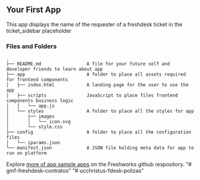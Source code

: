 ## Your First App

This app displays the name of the requester of a freshdesk ticket in the ticket_sidebar placeholder

### Files and Folders
    .
    ├── README.md                 A file for your future self and developer friends to learn about app
    ├── app                       A folder to place all assets required for frontend components
    │   ├── index.html            A landing page for the user to use the app
    │   ├── scripts               JavaScript to place files frontend components business logic
    │   │   └── app.js
    │   └── styles                A folder to place all the styles for app
    │       ├── images
    │       │   └── icon.svg
    │       └── style.css
    ├── config                    A folder to place all the configuration files
    │   └── iparams.json
    └── manifest.json             A JSON file holding meta data for app to run on platform

Explore [more of app sample apps](https://community.developers.freshworks.com/t/freshworks-sample-apps/3604) on the Freshworks github respository.
"# gmf-freshdesk-contratos" 
"# ucchristus-fdesk-polizas" 
